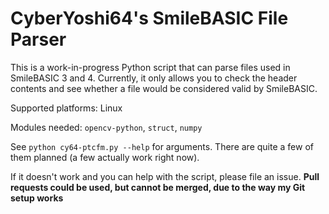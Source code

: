# CyberYoshi64's SmileBASIC File Parser

This is a work-in-progress Python script that can parse files used in
SmileBASIC 3 and 4. Currently, it only allows you to check the header contents
and see whether a file would be considered valid by SmileBASIC.

Supported platforms: Linux

Modules needed: `opencv-python`, `struct`, `numpy`

See `python cy64-ptcfm.py --help` for arguments. There are quite a few of them planned (a few actually work right now).

If it doesn't work and you can help with the script, please file an issue. **Pull requests could be used, but cannot be merged, due to the way my Git setup works**